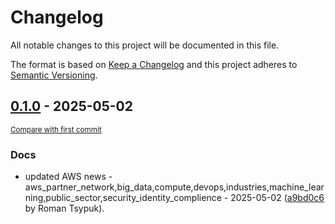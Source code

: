 # Changelog

All notable changes to this project will be documented in this file.

The format is based on [Keep a Changelog](http://keepachangelog.com/en/1.0.0/)
and this project adheres to [Semantic Versioning](http://semver.org/spec/v2.0.0.html).

<!-- insertion marker -->
## [0.1.0](https://github.com/tsypuk/aws-news/releases/tag/ver-2025-05-020.1.0) - 2025-05-02

<small>[Compare with first commit](https://github.com/tsypuk/aws-news/compare/c127485a2cff5496c614b55048b7dca98a87878e...ver-2025-05-02)</small>

### Docs

- updated AWS news - aws_partner_network,big_data,compute,devops,industries,machine_learning,public_sector,security_identity_complience - 2025-05-02 ([a9bd0c6](https://github.com/tsypuk/aws-news/commit/a9bd0c66134084e43a1a1d5a83dcdc030cc04b21) by Roman Tsypuk).

